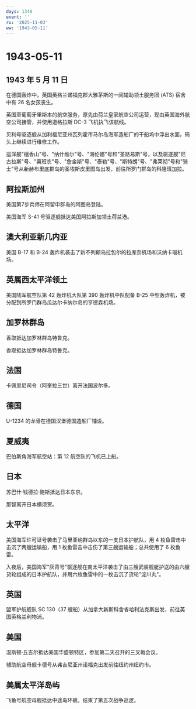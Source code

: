 ```yaml
---
days: 1348
event: ''
ru: '2025-11-03'
ww: '1943-05-11'
---
```


# 1943-05-11

## 1943 年 5 月 11 日

在德国轰炸中，英国英格兰诺福克郡大雅茅斯的一间辅助领土服务团 (ATS)
宿舍中有 26 名女孩丧生。

英国至葡萄牙里斯本的航空服务，原先由荷兰皇家航空公司运营，现由英国海外航空公司接管，并使用道格拉斯
DC-3 飞机执飞该航线。

贝利号驱逐舰从加利福尼亚州瓦列霍市马尔岛海军造船厂的干船坞中浮出水面，码头上继续进行维修工作。

巡洋舰"檀香山"号、"纳什维尔"号、"海伦娜"号和"圣路易斯"号，以及驱逐舰"尼古拉斯"号、"奥班农"号、"詹金斯"号、"泰勒"号、"斯特朗"号、"弗莱彻"号和"骑士"号从新赫布里底群岛的圣埃斯皮里图岛出发，前往所罗门群岛的科隆班加拉。

## 阿拉斯加州

美国第7步兵师在阿留申群岛的阿图岛登陆。

美国海军 S-41 号驱逐舰抵达美国阿拉斯加领土荷兰港。

## 澳大利亚新几内亚

美国 B-17 和 B-24
轰炸机袭击了新不列颠岛拉包尔的拉库奈机场和沃纳卡瑙机场。

## 英属西太平洋领土

美国陆军航空队第 42 轰炸机大队第 390 轰炸机中队配备 B-25
中型轰炸机，被分配到所罗门群岛瓜达尔卡纳尔岛的亨德森机场。

## 加罗林群岛

香取抵达加罗林群岛特鲁克。

香取抵达加罗林群岛特鲁克。

## 法国

卡佩里尼司令（阿奎拉三世）离开法国波尔多。

## 德国

U-1234 的龙骨在德国汉堡德国造船厂铺设。

## 夏威夷

巴伯斯角海军航空站：第 12 航空队的飞机已上船。

## 日本

苏巴什·钱德拉·鲍斯抵达日本东京。

那智离开日本横须贺。

## 太平洋

美国海军许可证号袭击了马里亚纳群岛以东的一支日本护航队，用 4
枚鱼雷击中击沉了两艘运输船，用 1
枚鱼雷击中击伤了第三艘运输船；总共使用了 6 枚鱼雷。

入夜后，美国海军"灰背号"驱逐舰在南太平洋袭击了由三艘武装舰艇护送的由六艘货轮组成的日本护航队，并用六枚鱼雷中的一枚击沉了货轮"淀川丸"。

## 英国

盟军护航舰队 SC 130（37
艘船）从加拿大新斯科舍省哈利法克斯出发，前往英国英格兰利物浦。

## 美国

温斯顿·丘吉尔抵达美国华盛顿特区，参加第二天召开的三叉戟会议。

辅助航空母舰卡德号从弗吉尼亚州诺福克出发前往纽约州纽约市。

## 美属太平洋岛屿

飞鱼号航空母舰抵达中途岛环礁，结束了第五次战争巡逻。